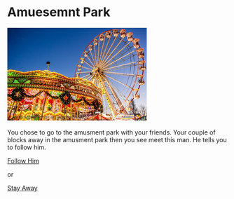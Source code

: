 # Amuesemnt Park

![](Image.jpg)

You chose to go to the amusment park with your friends. Your couple of blocks away in the amusment park then you see meet this man. He tells you to follow him.

 [Follow Him](follow.md)  
 
 or
 
 [Stay Away](stay-away.md)
